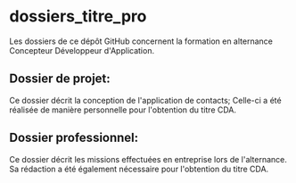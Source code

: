 # dossiers_titre_pro

Les dossiers de ce dépôt GitHub concernent la formation en alternance Concepteur Développeur d'Application.

Dossier de projet: 
------------------
Ce dossier décrit la conception de l'application de contacts;
Celle-ci a été réalisée de manière personnelle pour l'obtention du titre CDA.


Dossier professionnel: 
----------------------
Ce dossier décrit les missions effectuées en entreprise lors de l'alternance.
Sa rédaction a été également nécessaire pour l'obtention du titre CDA.

